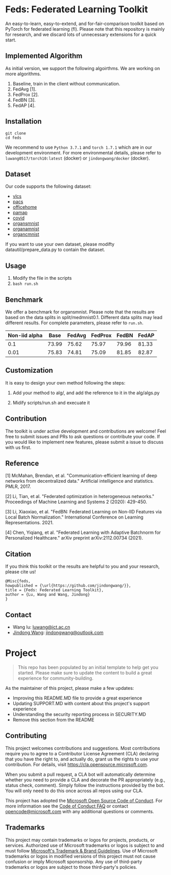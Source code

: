 # Feds: Federated Learning Toolkit

An easy-to-learn, easy-to-extend, and for-fair-comparison toolkit based on PyTorch for federated learning (fl). 
Please note that this repository is mainly for research, and we discard lots of unnecessary extensions for a quick start.

## Implemented Algorithm

As initial version, we support the following algoirthms. We are working on more algorithms. 

1. Baseline, train in the client without communication.
2. FedAvg [1].
3. FedProx [2].
4. FedBN [3].
5. FedAP [4].

## Installation

```
git clone 
cd feds
```
We recommend to use `Python 3.7.1` and `torch 1.7.1` which are in our development environment. 
For more environmental details, please refer to `luwang0517/torch10:latest` (docker) or `jindongwang/docker` (docker).

## Dataset

Our code supports the following dataset:

* [vlcs](https://transferlearningdrive.blob.core.windows.net/teamdrive/dataset/VLCS/VLCS.zip)
* [pacs](https://transferlearningdrive.blob.core.windows.net/teamdrive/dataset/PACS.zip)
* [officehome](https://transferlearningdrive.blob.core.windows.net/teamdrive/dataset/OfficeHome.zip)
* [pamap](https://dgresearchredmond.blob.core.windows.net/amulet/data/cycfed/pamap.tar.gz)
* [covid](https://dgresearchredmond.blob.core.windows.net/amulet/data/cycfed/covid19.tar.gz)
* [organsmnist](https://dgresearchredmond.blob.core.windows.net/amulet/data/cycfed/medmnist.tar.gz)
* [organamnist](https://dgresearchredmond.blob.core.windows.net/amulet/data/cycfed/medmnistA.tar.gz)
* [organcmnist](https://dgresearchredmond.blob.core.windows.net/amulet/data/cycfed/medmnistC.tar.gz)

If you want to use your own dataset, please modifty datautil/prepare_data.py to contain the dataset.

## Usage

1. Modify the file in the scripts
2. `bash run.sh`

## Benchmark

We offer a benchmark for organsmnist. Please note that the results are based on the data splits in split/medmnist0.1. Different data splits may lead different results. For complete parameters, please refer to `run.sh`.

| Non-iid alpha | Base | FedAvg | FedProx | FedBN | FedAP |
|----------|----------|----------|----------|----------|----------|
| 0.1 | 73.99 | 75.62 | 75.97 | 79.96 | 81.33 |
| 0.01 | 75.83 | 74.81 | 75.09 | 81.85 | 82.87 |

## Customization

It is easy to design your own method following the steps:

1. Add your method to alg/, and add the reference to it in the alg/algs.py

2. Midify scripts/run.sh and execuate it


## Contribution

The toolkit is under active development and contributions are welcome! Feel free to submit issues and PRs to ask questions or contribute your code. If you would like to implement new features, please submit a issue to discuss with us first.

## Reference

[1] McMahan, Brendan, et al. "Communication-efficient learning of deep networks from decentralized data." Artificial intelligence and statistics. PMLR, 2017.

[2] Li, Tian, et al. "Federated optimization in heterogeneous networks." Proceedings of Machine Learning and Systems 2 (2020): 429-450.

[3] Li, Xiaoxiao, et al. "FedBN: Federated Learning on Non-IID Features via Local Batch Normalization." International Conference on Learning Representations. 2021.

[4] Chen, Yiqiang, et al. "Federated Learning with Adaptive Batchnorm for Personalized Healthcare." arXiv preprint arXiv:2112.00734 (2021).

## Citation
If you think this toolkit or the results are helpful to you and your research, please cite us!

```
@Misc{feds,
howpublished = {\url{https://github.com/jindongwang/}},   
title = {Feds: Federated Learning Toolkit},  
author = {Lu, Wang and Wang, Jindong}
}  
```

## Contact

- Wang lu: luwang@ict.ac.cn
- [Jindong Wang](http://www.jd92.wang/): jindongwang@outlook.com


# Project

> This repo has been populated by an initial template to help get you started. Please
> make sure to update the content to build a great experience for community-building.

As the maintainer of this project, please make a few updates:

- Improving this README.MD file to provide a great experience
- Updating SUPPORT.MD with content about this project's support experience
- Understanding the security reporting process in SECURITY.MD
- Remove this section from the README

## Contributing

This project welcomes contributions and suggestions.  Most contributions require you to agree to a
Contributor License Agreement (CLA) declaring that you have the right to, and actually do, grant us
the rights to use your contribution. For details, visit https://cla.opensource.microsoft.com.

When you submit a pull request, a CLA bot will automatically determine whether you need to provide
a CLA and decorate the PR appropriately (e.g., status check, comment). Simply follow the instructions
provided by the bot. You will only need to do this once across all repos using our CLA.

This project has adopted the [Microsoft Open Source Code of Conduct](https://opensource.microsoft.com/codeofconduct/).
For more information see the [Code of Conduct FAQ](https://opensource.microsoft.com/codeofconduct/faq/) or
contact [opencode@microsoft.com](mailto:opencode@microsoft.com) with any additional questions or comments.

## Trademarks

This project may contain trademarks or logos for projects, products, or services. Authorized use of Microsoft 
trademarks or logos is subject to and must follow 
[Microsoft's Trademark & Brand Guidelines](https://www.microsoft.com/en-us/legal/intellectualproperty/trademarks/usage/general).
Use of Microsoft trademarks or logos in modified versions of this project must not cause confusion or imply Microsoft sponsorship.
Any use of third-party trademarks or logos are subject to those third-party's policies.
